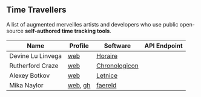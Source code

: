 ## Time Travellers

A list of augmented merveilles artists and developers who use public open-source **self-authored time tracking tools**.

Name | Profile | Software | API Endpoint
---|---|---|---
Devine Lu Linvega | [web](https://wiki.xxiivv.com) | [Horaire](https://wiki.xxiivv.com/#horaire)
Rutherford Craze | [web](https://craze.co.uk) | [Chronologicon](https://craze.co.uk/chronologicon)
Alexey Botkov | [web](https://nomand.co) | [Letnice](https://nomand.github.io/Letnice)
Mika Naylor | [web](http://autophagy.io/), [gh](https://github.com/autophagy) | [faereld](https://github.com/autophagy/faereld)
